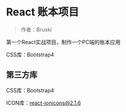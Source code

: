 # React 账本项目

> 作者：Bruski

第一个React实战项目，制作一个PC端的账本应用

CSS库：Bootstrap4

## 第三方库

CSS库：Bootstrap4

ICON库：react-ionicons@2.1.6

